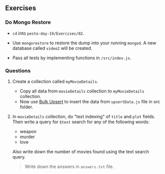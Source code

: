 ## Exercises

### Do Mongo Restore

- `cd` into `pesto-day-19/Exercises/02`.

- Use `mongorestore` to restore the dump into your running `mongod`. A new database called `video2` will be created.

- Pass all tests by implementing functions in `/src/index.js`.

### Questions

1) Create a collection called `myMovieDetails`.

      - Copy all data from `movieDetails` collection to `myMovieDetails` collection.
      - Now use [Bulk Upsert](https://docs.mongodb.com/manual/core/bulk-write-operations/) to insert the data from `upsertData.js` file in src folder.

2) In `movieDetails` collection, do "text indexing" of `title` and `plot` fields. Then write a query for `$text` search for any of the following words:
      - weapon
      - murder
      - love

      Also write down the number of movies found using the text search query.

    >Write down the answers in `answers.txt` file.
